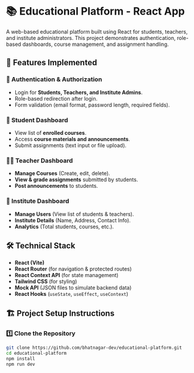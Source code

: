 # 📚 Educational Platform - React App  
A web-based educational platform built using React for students, teachers, and institute administrators. This project demonstrates authentication, role-based dashboards, course management, and assignment handling.
## 🚀 Features Implemented  

### 🔐 Authentication & Authorization
- Login for **Students, Teachers, and Institute Admins**.
- Role-based redirection after login.
- Form validation (email format, password length, required fields).

### 📘 Student Dashboard
- View list of **enrolled courses**.
- Access **course materials and announcements**.
- Submit assignments (text input or file upload).

### 👨‍🏫 Teacher Dashboard
- **Manage Courses** (Create, edit, delete).
- **View & grade assignments** submitted by students.
- **Post announcements** to students.

### 🏫 Institute Dashboard
- **Manage Users** (View list of students & teachers).
- **Institute Details** (Name, Address, Contact Info).
- **Analytics** (Total students, courses, etc.).

## 🛠️ Technical Stack
- **React (Vite)**
- **React Router** (for navigation & protected routes)
- **React Context API** (for state management)
- **Tailwind CSS** (for styling)
- **Mock API** (JSON files to simulate backend data)
- **React Hooks** (`useState`, `useEffect`, `useContext`)

## 🏗️ Project Setup Instructions

### 1️⃣ Clone the Repository
```sh
git clone https://github.com/bhatnagar-dev/educational-platform.git
cd educational-platform
npm install
npm run dev
